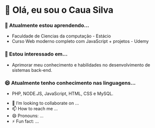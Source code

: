 # 👋 Olá, eu sou o Caua Silva

### 🌱 Atualmente estou aprendendo...
<ul dir="auto">
  <li>Faculdade de Ciencias da computação - Estácio</li>
  <li>Curso Web moderno completo com JavaScript + projetos - Udemy</li>
</ul>

### 👀 Estou interessado em...
<ul dir="auto">
  <li>Aprimorar meu conhecimento e habilidades no desenvolvimento de sistemas back-end.</li>
</ul>

### 😄 Atualmente tenho conhecimento nas linguagens...
<ul dir="auto">
  <li>PHP, NODE.JS, JavaScript, HTML, CSS e MySQL.</li>
</ul>

- 💞️ I’m looking to collaborate on ...
- 📫 How to reach me ...
- 😄 Pronouns: ...
- ⚡ Fun fact: ...

<!---
CauaSilvaDev/CauaSilvaDev is a ✨ special ✨ repository because its `README.md` (this file) appears on your GitHub profile.
You can click the Preview link to take a look at your changes.
--->
